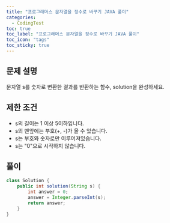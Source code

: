 ```yaml
---
title: "프로그래머스 문자열을 정수로 바꾸기 JAVA 풀이"
categories:
  - CodingTest
toc: true
toc_label: "프로그래머스 문자열을 정수로 바꾸기 JAVA 풀이"
toc_icon: "tags"
toc_sticky: true
---
```

## 문제 설명
문자열 s를 숫자로 변환한 결과를 반환하는 함수, solution을 완성하세요.

## 제한 조건
- s의 길이는 1 이상 5이하입니다.
- s의 맨앞에는 부호(+, -)가 올 수 있습니다.
- s는 부호와 숫자로만 이루어져있습니다.
- s는 "0"으로 시작하지 않습니다.

## 풀이
```java
class Solution {
    public int solution(String s) {
        int answer = 0;
        answer = Integer.parseInt(s);
        return answer;
    }
}
```
